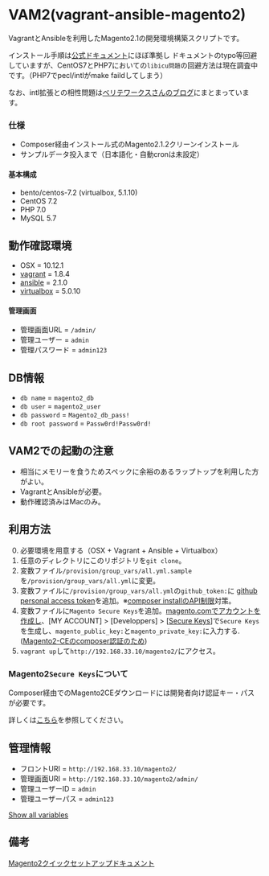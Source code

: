 # VAM2(vagrant-ansible-magento2)
VagrantとAnsibleを利用したMagento2.1の開発環境構築スクリプトです。

インストール手順は[公式ドキュメント](http://devdocs.magento.com/guides/v2.0/install-gde/prereq/integrator_install.html)にほぼ準拠し
ドキュメントのtypo等回避していますが、CentOS7とPHP7においての`libicu問題`の回避方法は現在調査中です。（PHP7でpecl/intlがmake faildしてしまう）

なお、intl拡張との相性問題は[ベリテワークスさんのブログ](https://principle-works.jp/blog/magento2-setup-guide-2016-edition)にまとまっています。

### 仕様
- Composer経由インストール式のMagento2.1.2クリーンインストール
- サンプルデータ投入まで（日本語化・自動cronは未設定）

#### 基本構成
- bento/centos-7.2 (virtualbox, 5.1.10)
- CentOS 7.2
- PHP 7.0
- MySQL 5.7

## 動作確認環境
- OSX = 10.12.1
- [vagrant](https://www.vagrantup.com/) = 1.8.4
- [ansible](http://www.ansible.com/) = 2.1.0
- [virtualbox](https://www.virtualbox.org/wiki/Downloads) = 5.0.10

#### 管理画面
- 管理画面URL = `/admin/`
- 管理ユーザー = `admin`
- 管理パスワード = `admin123`

## DB情報
- `db name` = `magento2_db`
- `db user` = `magento2_user`
- `db password` = `Magento2_db_pass!`
- `db root password` = `Passw0rd!Passw0rd!`

## VAM2での起動の注意
- 相当にメモリーを食うためスペックに余裕のあるラップトップを利用した方がよい。
- VagrantとAnsibleが必要。
- 動作確認済みはMacのみ。

## 利用方法
0. 必要環境を用意する（OSX + Vagrant + Ansible + Virtualbox）
0. 任意のディレクトリにこのリポジトリを`git clone`。
0. 変数ファイル`/provision/group_vars/all.yml.sample`を`/provision/group_vars/all.yml`に変更。
0. 変数ファイルに`/provision/group_vars/all.yml`の`github_token:`に [github personal access token](https://help.github.com/articles/creating-an-access-token-for-command-line-use/)を追加。※[composer installのAPI制限](https://getcomposer.org/doc/articles/troubleshooting.md#api-rate-limit-and-oauth-tokens)対策。
0. 変数ファイルに`Magento Secure Keys`を追加。[magento.comでアカウントを作成し](http://magento.com/)、[MY ACCOUNT] > [Developpers] >
[[Secure Keys](http://www.magentocommerce.com/magento-connect/customerdata/secureKeys/list/)]で`Secure Keys`を生成し、`magento_public_key:`と`magento_private_key:`に入力する.([Magento2-CEのcomposer認証のため](http://devdocs.magento.com/guides/v2.0/install-gde/prereq/integrator_install.html#integrator-first-composer-ce))
0. `vagrant up`して`http://192.168.33.10/magento2/`にアクセス。

### Magento2`Secure Keys`について
Composer経由でのMagento2CEダウンロードには開発者向け認証キー・パスが必要です。

詳しくは[こちら](http://devdocs.magento.com/guides/v2.0/install-gde/prereq/connect-auth.html)を参照してください。

## 管理情報
- フロントURI = `http://192.168.33.10/magento2/`
- 管理画面URI = `http://192.168.33.10/magento2/admin/`
- 管理ユーザーID = `admin`
- 管理ユーザーパス = `admin123`

[Show all variables](provision/group_vars/all.yml.sample)

## 備考
[Magento2クイックセットアップドキュメント](http://devdocs.magento.com/guides/v2.0/install-gde/install-quick-ref.html)
